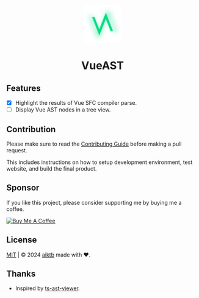 <div align="center">
    <a href="https://vueast.org" target="_blank">
      <img src="./app/assets/logo.svg" alt="homepage" width="100" height="100">
    </a>
    <h1>VueAST</h1>
</div>

## Features

- [x] Highlight the results of Vue SFC compiler parse.
- [ ] Display Vue AST nodes in a tree view.

## Contribution

Please make sure to read the [Contributing Guide](./.github/CONTRIBUTING.md) before making a pull request.

This includes instructions on how to setup development environment, test website, and build the final product.

## Sponsor

If you like this project, please consider supporting me by buying me a coffee.

<a href="https://www.buymeacoffee.com/aiktb" target="_blank">
  <img src="https://cdn.buymeacoffee.com/buttons/v2/default-yellow.png" alt="Buy Me A Coffee"  width="200" height="55">
</a>

## License

[MIT](./LICENSE) | © 2024 [aiktb](https://aiktb.dev) made with ❤️.

## Thanks

- Inspired by [ts-ast-viewer](https://github.com/dsherret/ts-ast-viewer).
